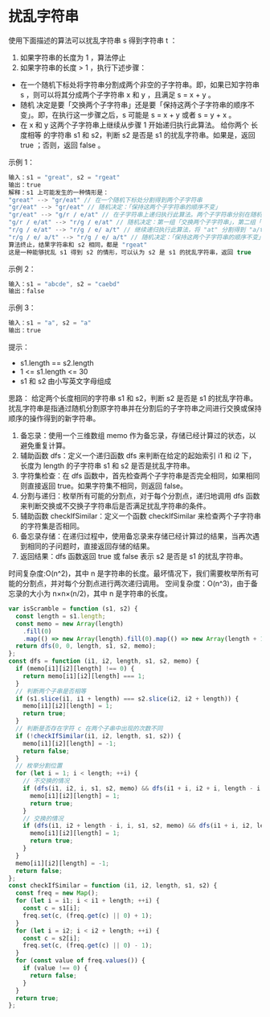 # 扰乱字符串

使用下面描述的算法可以扰乱字符串 s 得到字符串 t ：

1. 如果字符串的长度为 1 ，算法停止
2. 如果字符串的长度 > 1 ，执行下述步骤：

- 在一个随机下标处将字符串分割成两个非空的子字符串。即，如果已知字符串 s ，则可以将其分成两个子字符串 x 和 y ，且满足 s = x + y 。
- 随机 决定是要「交换两个子字符串」还是要「保持这两个子字符串的顺序不变」。即，在执行这一步骤之后，s 可能是 s = x + y 或者 s = y + x 。
- 在 x 和 y 这两个子字符串上继续从步骤 1 开始递归执行此算法。
  给你两个 长度相等 的字符串 s1 和 s2，判断 s2 是否是 s1 的扰乱字符串。如果是，返回 true ；否则，返回 false 。

示例 1：

```js
输入：s1 = "great", s2 = "rgeat"
输出：true
解释：s1 上可能发生的一种情形是：
"great" --> "gr/eat" // 在一个随机下标处分割得到两个子字符串
"gr/eat" --> "gr/eat" // 随机决定：「保持这两个子字符串的顺序不变」
"gr/eat" --> "g/r / e/at" // 在子字符串上递归执行此算法。两个子字符串分别在随机下标处进行一轮分割
"g/r / e/at" --> "r/g / e/at" // 随机决定：第一组「交换两个子字符串」，第二组「保持这两个子字符串的顺序不变」
"r/g / e/at" --> "r/g / e/ a/t" // 继续递归执行此算法，将 "at" 分割得到 "a/t"
"r/g / e/ a/t" --> "r/g / e/ a/t" // 随机决定：「保持这两个子字符串的顺序不变」
算法终止，结果字符串和 s2 相同，都是 "rgeat"
这是一种能够扰乱 s1 得到 s2 的情形，可以认为 s2 是 s1 的扰乱字符串，返回 true
```

示例 2：

```js
输入：s1 = "abcde", s2 = "caebd"
输出：false
```

示例 3：

```js
输入：s1 = "a", s2 = "a"
输出：true
```

提示：

- s1.length == s2.length
- 1 <= s1.length <= 30
- s1 和 s2 由小写英文字母组成

思路：
给定两个长度相同的字符串 s1 和 s2，判断 s2 是否是 s1 的扰乱字符串。扰乱字符串是指通过随机分割原字符串并在分割后的子字符串之间进行交换或保持顺序的操作得到的新字符串。

1. 备忘录：使用一个三维数组 memo 作为备忘录，存储已经计算过的状态，以避免重复计算。
2. 辅助函数 dfs：定义一个递归函数 dfs 来判断在给定的起始索引 i1 和 i2 下，长度为 length 的子字符串 s1 和 s2 是否是扰乱字符串。
3. 字符集检查：在 dfs 函数中，首先检查两个子字符串是否完全相同，如果相同则直接返回 true。如果字符集不相同，则返回 false。
4. 分割与递归：枚举所有可能的分割点，对于每个分割点，递归地调用 dfs 函数来判断交换或不交换子字符串后是否满足扰乱字符串的条件。
5. 辅助函数 checkIfSimilar：定义一个函数 checkIfSimilar 来检查两个子字符串的字符集是否相同。
6. 备忘录存储：在递归过程中，使用备忘录来存储已经计算过的结果，当再次遇到相同的子问题时，直接返回存储的结果。
7. 返回结果：dfs 函数返回 true 或 false 表示 s2 是否是 s1 的扰乱字符串。

时间复杂度:O(n^2)，其中 n 是字符串的长度。最坏情况下，我们需要枚举所有可能的分割点，并对每个分割点进行两次递归调用。
空间复杂度：O(n^3)，由于备忘录的大小为 n×n×(n/2)，其中 n 是字符串的长度。

```js
var isScramble = function (s1, s2) {
  const length = s1.length;
  const memo = new Array(length)
    .fill(0)
    .map(() => new Array(length).fill(0).map(() => new Array(length + 1).fill(0)));
  return dfs(0, 0, length, s1, s2, memo);
};
const dfs = function (i1, i2, length, s1, s2, memo) {
  if (memo[i1][i2][length] !== 0) {
    return memo[i1][i2][length] === 1;
  }
  // 判断两个子串是否相等
  if (s1.slice(i1, i1 + length) === s2.slice(i2, i2 + length)) {
    memo[i1][i2][length] = 1;
    return true;
  }
  // 判断是否存在字符 c 在两个子串中出现的次数不同
  if (!checkIfSimilar(i1, i2, length, s1, s2)) {
    memo[i1][i2][length] = -1;
    return false;
  }
  // 枚举分割位置
  for (let i = 1; i < length; ++i) {
    // 不交换的情况
    if (dfs(i1, i2, i, s1, s2, memo) && dfs(i1 + i, i2 + i, length - i, s1, s2, memo)) {
      memo[i1][i2][length] = 1;
      return true;
    }
    // 交换的情况
    if (dfs(i1, i2 + length - i, i, s1, s2, memo) && dfs(i1 + i, i2, length - i, s1, s2, memo)) {
      memo[i1][i2][length] = 1;
      return true;
    }
  }
  memo[i1][i2][length] = -1;
  return false;
};
const checkIfSimilar = function (i1, i2, length, s1, s2) {
  const freq = new Map();
  for (let i = i1; i < i1 + length; ++i) {
    const c = s1[i];
    freq.set(c, (freq.get(c) || 0) + 1);
  }
  for (let i = i2; i < i2 + length; ++i) {
    const c = s2[i];
    freq.set(c, (freq.get(c) || 0) - 1);
  }
  for (const value of freq.values()) {
    if (value !== 0) {
      return false;
    }
  }
  return true;
};
```
